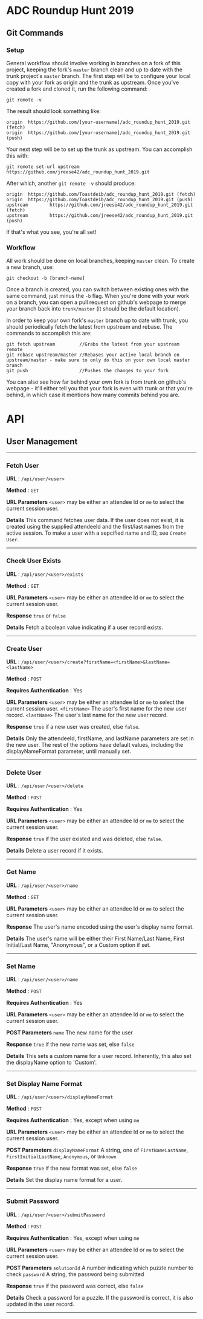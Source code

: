 # ADC Roundup Hunt 2019

## Git Commands
### Setup
General workflow should involve working in branches on a fork of this project, keeping the fork's `master` branch clean and up to date with the trunk project's `master` branch. The first step will be to configure your local copy with your fork as origin and the trunk as upstream. Once you've created a fork and cloned it, run the following command:

```
git remote -v
```

The result should look something like:

```
origin  https://github.com/[your-username]/adc_roundup_hunt_2019.git (fetch)
origin  https://github.com/[your-username]/adc_roundup_hunt_2019.git (push)
```

Your next step will be to set up the trunk as upstream. You can accomplish this with:


```
git remote set-url upstream https://github.com/jreese42/adc_roundup_hunt_2019.git
```

After which, another `git remote -v` should produce:

```
origin  https://github.com/Toastdeib/adc_roundup_hunt_2019.git (fetch)
origin  https://github.com/Toastdeib/adc_roundup_hunt_2019.git (push)
upstream        https://github.com/jreese42/adc_roundup_hunt_2019.git (fetch)
upstream        https://github.com/jreese42/adc_roundup_hunt_2019.git (push)
```

If that's what you see, you're all set!

### Workflow
All work should be done on local branches, keeping `master` clean. To create a new branch, use:

```
git checkout -b [branch-name]
```

Once a branch is created, you can switch between existing ones with the same command, just minus the `-b` flag. When you're done with your work on a branch, you can open a pull request on github's webpage to merge your branch back into `trunk/master` (it should be the default location).

In order to keep your own fork's `master` branch up to date with trunk, you should periodically fetch the latest from upstream and rebase. The commands to accomplish this are:

```
git fetch upstream         //Grabs the latest from your upstream remote
git rebase upstream/master //Rebases your active local branch on upstream/master - make sure to only do this on your own local master branch
git push                   //Pushes the changes to your fork
```

You can also see how far behind your own fork is from trunk on github's webpage - it'll either tell you that your fork is even with trunk or that you're behind, in which case it mentions how many commits behind you are.

# API
## User Management

---
### Fetch User
**URL** : `/api/user/<user>`

**Method** : `GET`

**URL Parameters**
    `<user>` may be either an attendee Id or `me` to select the current session user.

**Details**
    This command fetches user data.  If the user does not exist, it is created using the supplied attendeeId and the first/last names from the active session.  To make a user with a sepcified name and ID, see `Create User`.

---    
### Check User Exists
**URL** : `/api/user/<user>/exists`

**Method** : `GET`

**URL Parameters**
    `<user>` may be either an attendee Id or `me` to select the current session user.
    
**Response**
    `true` or `false`

**Details**
    Fetch a boolean value indicating if a user record exists.

---
### Create User
**URL** : `/api/user/<user>/create?firstName=<firstName>&lastName=<lastName>`

**Method** : `POST`

**Requires Authentication** : Yes

**URL Parameters**
    `<user>` may be either an attendee Id or `me` to select the current session user.
    `<firstName>` The user's first name for the new user record.
    `<lastName>` The user's last name for the new user record.
    
**Response**
    `true` if a new user was created, else `false`.

**Details**
    Only the attendeeId, firstName, and lastName parameters are set in the new user.  The rest of the options have default values, including the displayNameFormat parameter, until manually set.

---
### Delete User
**URL** : `/api/user/<user>/delete`

**Method** : `POST`

**Requires Authentication** : Yes

**URL Parameters**
    `<user>` may be either an attendee Id or `me` to select the current session user.
    
**Response**
    `true` if the user existed and was deleted, else `false`.

**Details**
    Delete a user record if it exists.

---
### Get Name
**URL** : `/api/user/<user>/name`

**Method** : `GET`

**URL Parameters**
    `<user>` may be either an attendee Id or `me` to select the current session user.
    
**Response**
    The user's name encoded using the user's display name format.

**Details**
    The user's name will be either their First Name/Last Name, First Initial/Last Name, "Anonymous", or a Custom option if set.

---
### Set Name
**URL** : `/api/user/<user>/name`

**Method** : `POST`

**Requires Authentication** : Yes

**URL Parameters**
    `<user>` may be either an attendee Id or `me` to select the current session user.

**POST Parameters**
    `name` The new name for the user
    
**Response**
    `true` if the new name was set, else `false`

**Details**
    This sets a custom name for a user record.  Inherently, this also set the displayName option to 'Custom'.

---
### Set Display Name Format
**URL** : `/api/user/<user>/displayNameFormat`

**Method** : `POST`

**Requires Authentication** : Yes, except when using `me`

**URL Parameters**
    `<user>` may be either an attendee Id or `me` to select the current session user.

**POST Parameters**
    `displayNameFormat` A string, one of `FirstNameLastName`, `FirstInitialLastName`, `Anonymous`, or `Unknown`
    
**Response**
    `true` if the new format was set, else `false`

**Details**
    Set the display name format for a user.

---
### Submit Password
**URL** : `/api/user/<user>/submitPassword`

**Method** : `POST`

**Requires Authentication** : Yes, except when using `me`

**URL Parameters**
    `<user>` may be either an attendee Id or `me` to select the current session user.

**POST Parameters**
    `solutionId` A number indicating which puzzle number to check
    `password` A string, the password being submitted
    
**Response**
    `true` if the password was correct, else `false`

**Details**
    Check a password for a puzzle.  If the password is correct, it is also updated in the user record.

---